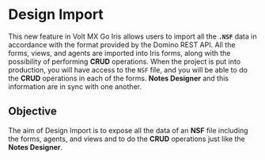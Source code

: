 # Design Import

This new feature in Volt MX Go Iris allows users to import all the **`.NSF`** data in accordance with the format provided by the Domino REST API. All the forms, views, and agents are imported into Iris forms, along with the possibility of performing **CRUD** operations. When the project is put into production, you will have access to the `NSF` file, and you will be able to do the **CRUD** operations in each of the forms. **Notes Designer** and this information are in sync with one another.

## Objective

The aim of Design Import is to expose all the data of an **NSF** file including the forms, agents, and views and to do the **CRUD** operations just like the **Notes Designer**.